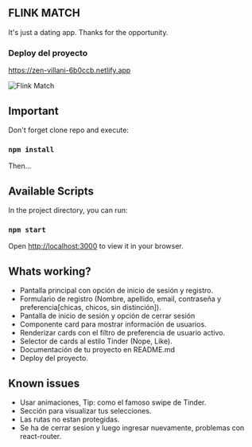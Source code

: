 ## FLINK MATCH 
 It's just a dating app. Thanks for the opportunity.
 
### Deploy del proyecto
 
 https://zen-villani-6b0ccb.netlify.app
 
 ![Flink Match](https://i.imgur.com/53ZjjwL.png) 

 
## Important

Don't forget clone repo and execute:

### `npm install`

Then...

## Available Scripts

In the project directory, you can run:

### `npm start`

Open [http://localhost:3000](http://localhost:3000) to view it in your browser.

## Whats working?
- Pantalla principal con opción de inicio de sesión y registro. 
- Formulario de registro (Nombre, apellido, email, contraseña y preferencia[chicas, chicos, sin distinción]).
- Pantalla de inicio de sesión y opción de cerrar sesión
- Componente card para mostrar información de usuarios.
- Renderizar cards con el filtro de preferencia de usuario activo.
- Selector de cards al estilo Tinder (Nope, Like).
- Documentación de tu proyecto en README.md
- Deploy del proyecto.

## Known issues
- Usar animaciones, Tip: como el famoso swipe de Tinder.
- Sección para visualizar tus selecciones.
- Las rutas no estan protegidas.
- Se ha de cerrar sesion y luego ingresar nuevamente, problemas con react-router.
